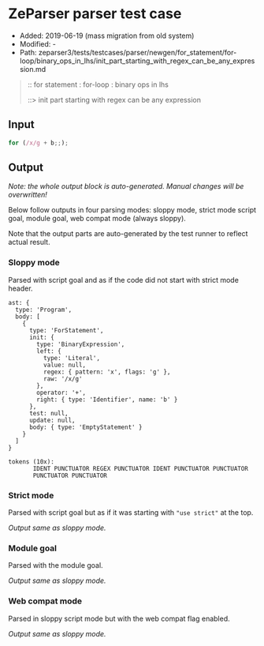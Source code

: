 # ZeParser parser test case

- Added: 2019-06-19 (mass migration from old system)
- Modified: -
- Path: zeparser3/tests/testcases/parser/newgen/for_statement/for-loop/binary_ops_in_lhs/init_part_starting_with_regex_can_be_any_expression.md

> :: for statement : for-loop : binary ops in lhs
>
> ::> init part starting with regex can be any expression

## Input

`````js
for (/x/g + b;;);
`````

## Output

_Note: the whole output block is auto-generated. Manual changes will be overwritten!_

Below follow outputs in four parsing modes: sloppy mode, strict mode script goal, module goal, web compat mode (always sloppy).

Note that the output parts are auto-generated by the test runner to reflect actual result.

### Sloppy mode

Parsed with script goal and as if the code did not start with strict mode header.

`````
ast: {
  type: 'Program',
  body: [
    {
      type: 'ForStatement',
      init: {
        type: 'BinaryExpression',
        left: {
          type: 'Literal',
          value: null,
          regex: { pattern: 'x', flags: 'g' },
          raw: '/x/g'
        },
        operator: '+',
        right: { type: 'Identifier', name: 'b' }
      },
      test: null,
      update: null,
      body: { type: 'EmptyStatement' }
    }
  ]
}

tokens (10x):
       IDENT PUNCTUATOR REGEX PUNCTUATOR IDENT PUNCTUATOR PUNCTUATOR
       PUNCTUATOR PUNCTUATOR
`````

### Strict mode

Parsed with script goal but as if it was starting with `"use strict"` at the top.

_Output same as sloppy mode._

### Module goal

Parsed with the module goal.

_Output same as sloppy mode._

### Web compat mode

Parsed in sloppy script mode but with the web compat flag enabled.

_Output same as sloppy mode._
